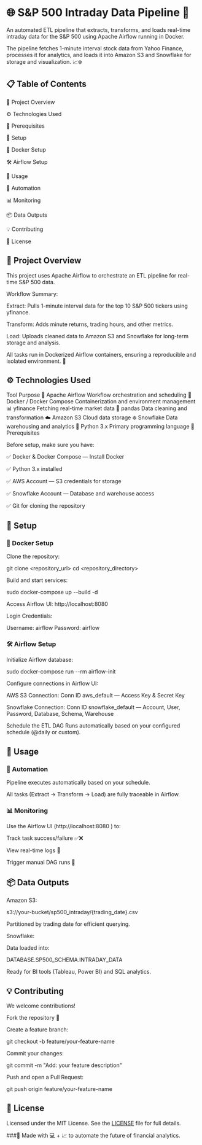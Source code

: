 # 🌐 S&P 500 Intraday Data Pipeline 🚀

An automated ETL pipeline that extracts, transforms, and loads real-time intraday data for the S&P 500 using Apache Airflow running in Docker.

The pipeline fetches 1-minute interval stock data from Yahoo Finance, processes it for analytics, and loads it into Amazon S3 and Snowflake for storage and visualization. 📈❄️

## 📋 Table of Contents

📖 Project Overview

⚙️ Technologies Used

📝 Prerequisites

🔧 Setup

🐳 Docker Setup

🛠️ Airflow Setup

🚀 Usage

🔁 Automation

📊 Monitoring

📦 Data Outputs

💡 Contributing

📜 License

## 📖 Project Overview

This project uses Apache Airflow to orchestrate an ETL pipeline for real-time S&P 500 data.

Workflow Summary:

Extract: Pulls 1-minute interval data for the top 10 S&P 500 tickers using yfinance.

Transform: Adds minute returns, trading hours, and other metrics.

Load: Uploads cleaned data to Amazon S3 and Snowflake for long-term storage and analysis.

All tasks run in Dockerized Airflow containers, ensuring a reproducible and isolated environment. 🧩

## ⚙️ Technologies Used
Tool	Purpose
🐳 Apache Airflow	Workflow orchestration and scheduling
🐋 Docker / Docker Compose	Containerization and environment management
📊 yfinance	Fetching real-time market data
🧹 pandas	Data cleaning and transformation
☁️ Amazon S3	Cloud data storage
❄️ Snowflake	Data warehousing and analytics
🐍 Python 3.x	Primary programming language
📝 Prerequisites

Before setup, make sure you have:

✅ Docker & Docker Compose — Install Docker

✅ Python 3.x installed

✅ AWS Account — S3 credentials for storage

✅ Snowflake Account — Database and warehouse access

✅ Git for cloning the repository

## 🔧 Setup
### 🐳 Docker Setup

Clone the repository:

git clone <repository_url>
cd <repository_directory>


Build and start services:

sudo docker-compose up --build -d


Access Airflow UI: http://localhost:8080

Login Credentials:

Username: airflow
Password: airflow

### 🛠️ Airflow Setup

Initialize Airflow database:

sudo docker-compose run --rm airflow-init


Configure connections in Airflow UI:

AWS S3 Connection: Conn ID aws_default — Access Key & Secret Key

Snowflake Connection: Conn ID snowflake_default — Account, User, Password, Database, Schema, Warehouse

Schedule the ETL DAG
Runs automatically based on your configured schedule (@daily or custom).

## 🚀 Usage
### 🔁 Automation

Pipeline executes automatically based on your schedule.

All tasks (Extract → Transform → Load) are fully traceable in Airflow.

### 📊 Monitoring

Use the Airflow UI (http://localhost:8080
) to:

Track task success/failure ✅❌

View real-time logs 📝

Trigger manual DAG runs 🔄

## 📦 Data Outputs

Amazon S3:

s3://your-bucket/sp500_intraday/{trading_date}.csv


Partitioned by trading date for efficient querying.

Snowflake:

Data loaded into:

DATABASE.SP500_SCHEMA.INTRADAY_DATA


Ready for BI tools (Tableau, Power BI) and SQL analytics.

## 💡 Contributing

We welcome contributions!

Fork the repository 🍴

Create a feature branch:

git checkout -b feature/your-feature-name


Commit your changes:

git commit -m "Add: your feature description"


Push and open a Pull Request:

git push origin feature/your-feature-name

## 📜 License

Licensed under the MIT License. See the [LICENSE](LICENSE.txt)
 file for full details.

###💬 Made with 💻 + 📈 to automate the future of financial analytics.
